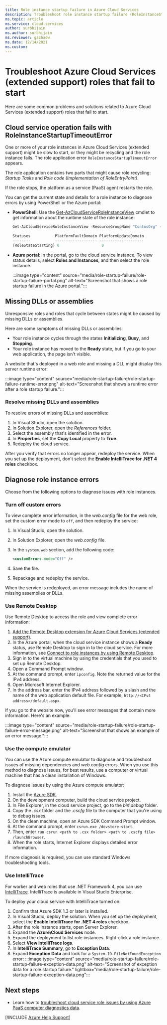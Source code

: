 ```yaml
---
title: Role instance startup failure in Azure Cloud Services
description: Troubleshoot role instance startup failure (RoleInstanceStartupTimeoutError error) in Azure Cloud Services (extended support).
ms.topic: article
ms.service: cloud-services
author: surbhijain
ms.author: surbhijain
ms.reviewer: gachadw
ms.date: 12/14/2021
ms.custom: 
---
```


# Troubleshoot Azure Cloud Services (extended support) roles that fail to start

Here are some common problems and solutions related to Azure Cloud Services (extended support) roles that fail to start.

## Cloud service operation fails with RoleInstanceStartupTimeoutError

One or more of your role instances in Azure Cloud Services (extended support) might be slow to start, or they might be recycling and the role instance fails. The role application error `RoleInstanceStartupTimeoutError` appears.

The role application contains two parts that might cause role recycling: *Startup Tasks* and *Role code (Implementation of RoleEntryPoint)*.

If the role stops, the platform as a service (PaaS) agent restarts the role.

You can get the current state and details for a role instance to diagnose errors by using PowerShell or the Azure portal:

* **PowerShell**: Use the [Get-AzCloudServiceRoleInstanceView](/powershell/module/az.cloudservice/get-azcloudserviceroleinstanceview) cmdlet to get information about the runtime state of the role instance:

    ```powershell
    Get-AzCloudServiceRoleInstanceView -ResourceGroupName "ContosOrg" -CloudServiceName "ContosoCS" -RoleInstanceName "WebRole1_IN_0"
     
    Statuses           PlatformFaultDomain PlatformUpdateDomain
    --------           ------------------- --------------------
    {RoleStateStarting} 0                   0
    ```

* **Azure portal**: In the portal, go to the cloud service instance. To view status details, select **Roles and Instances**, and then select the role instance.

  :::image type="content" source="media/role-startup-failure/role-startup-failure-portal.png" alt-text="Screenshot that shows a role startup failure in the Azure portal.":::

## Missing DLLs or assemblies

Unresponsive roles and roles that cycle between states might be caused by missing DLLs or assemblies.

Here are some symptoms of missing DLLs or assemblies:

* Your role instance cycles through the states **Initializing**, **Busy**, and **Stopping**.
* Your role instance has moved to the **Ready** state, but if you go to your web application, the page isn't visible.

A website that's deployed in a web role and missing a DLL might display this server runtime error:

  :::image type="content" source="media/role-startup-failure/role-startup-failure-runtime-error.png" alt-text="Screenshot that shows a runtime error after a role startup failure.":::

### Resolve missing DLLs and assemblies

To resolve errors of missing DLLs and assemblies:

1. In Visual Studio, open the solution.
1. In Solution Explorer, open the *References* folder.
1. Select the assembly that's identified in the error.
1. In **Properties**, set the **Copy Local** property to **True**.
1. Redeploy the cloud service.

After you verify that errors no longer appear, redeploy the service. When you set up the deployment, don't select the **Enable IntelliTrace for .NET 4 roles** checkbox.

## Diagnose role instance errors

Choose from the following options to diagnose issues with role instances.

### Turn off custom errors

To view complete error information, in the *web.config* file for the web role, set the custom error mode to `off`, and then redeploy the service:

1. In Visual Studio, open the solution.
1. In Solution Explorer, open the *web.config* file.
1. In the `system.web` section, add the following code:

   ```xml
   <customErrors mode="Off" />
   ```

1. Save the file.
1. Repackage and redeploy the service.

When the service is redeployed, an error message includes the name of missing assemblies or DLLs.

### Use Remote Desktop

Use Remote Desktop to access the role and view complete error information:

1. [Add the Remote Desktop extension for Azure Cloud Services (extended support)](/azure/cloud-services-extended-support/enable-rdp).
1. In the Azure portal, when the cloud service instance shows a **Ready** status, use Remote Desktop to sign in to the cloud service. For more information, see [Connect to role instances by using Remote Desktop](/azure/cloud-services-extended-support/enable-rdp#connect-to-role-instances-with-remote-desktop-enabled).
1. Sign in to the virtual machine by using the credentials that you used to set up Remote Desktop.
1. Open a Command Prompt window.
1. At the command prompt, enter `ipconfig`. Note the returned value for the IPv4 address.
1. Open Microsoft Internet Explorer.
1. In the address bar, enter the IPv4 address followed by a slash and the name of the web application default file. For example, `http://<IPv4 address>/default.aspx`.

If you go to the website now, you'll see error messages that contain more information. Here's an example:

:::image type="content" source="media/role-startup-failure/role-startup-failure-error-message.png" alt-text="Screenshot that shows an example of an error message.":::
  
### Use the compute emulator

You can use the Azure compute emulator to diagnose and troubleshoot issues of missing dependencies and *web.config* errors. When you use this method to diagnose issues, for best results, use a computer or virtual machine that has a clean installation of Windows.

To diagnose issues by using the Azure compute emulator:

1. Install the [Azure SDK](https://azure.microsoft.com/downloads/).
1. On the development computer, build the cloud service project.
1. In File Explorer, in the cloud service project, go to the *bin\debug* folder.
1. Copy the *.csx* folder and the *.cscfg* file to the computer that you're using to debug issues.
1. On the clean machine, open an Azure SDK Command Prompt window.
1. At the command prompt, enter `csrun.exe /devstore:start`.
1. Then, enter `run csrun <path to .csx folder> <path to .cscfg file> /launchBrowser`.
1. When the role starts, Internet Explorer displays detailed error information.

If more diagnosis is required, you can use standard Windows troubleshooting tools.

### Use IntelliTrace

For worker and web roles that use .NET Framework 4, you can use [IntelliTrace](/visualstudio/debugger/intellitrace). IntelliTrace is available in Visual Studio Enterprise.

To deploy your cloud service with IntelliTrace turned on:

1. Confirm that Azure SDK 1.3 or later is installed.
1. In Visual Studio, deploy the solution. When you set up the deployment, select the **Enable IntelliTrace for .NET 4 roles** checkbox.
1. After the role instance starts, open Server Explorer.
1. Expand the **Azure\Cloud Services** node.
1. Expand the deployment to list role instances. Right-click a role instance.
1. Select **View IntelliTrace logs**.
1. In **IntelliTrace Summary**, go to  **Exception Data**.
1. Expand **Exception Data** and look for a `System.IO.FileNotFoundException` error:
   :::image type="content" source="media/role-startup-failure/role-startup-failure-exception-data.png" alt-text="Screenshot of exception data for a role startup failure." lightbox="media/role-startup-failure/role-startup-failure-exception-data.png":::

## Next steps

* Learn how to [troubleshoot cloud service role issues by using Azure PaaS computer diagnostics data](/archive/blogs/kwill/windows-azure-paas-compute-diagnostics-data).

[!INCLUDE [Azure Help Support](../../includes/azure-help-support.md)]
